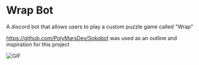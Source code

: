 # Wrap Bot

A discord bot that allows users to play a custom puzzle game called "Wrap"

https://github.com/PolyMarsDev/Sokobot was used as an outline and inspiration for this project

![GIF](https://media3.giphy.com/media/QXPgiMW66Do9z77qBy/giphy.gif)
